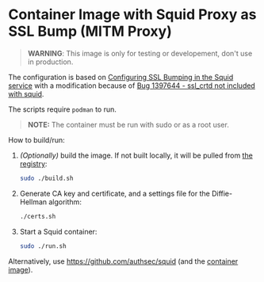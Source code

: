 # Container Image with Squid Proxy as SSL Bump (MITM Proxy)

> **WARNING**: This image is only for testing or developement, don't use in production.


The configuration is based on [Configuring SSL Bumping in the Squid service](https://support.kaspersky.com/KWTS/6.1/en-US/166244.htm) with a modification because of [Bug 1397644 - ssl_crtd not included with squid](https://bugzilla.redhat.com/show_bug.cgi?id=1397644).

The scripts require `podman` to run.

> **NOTE:** The container must be run with sudo or as a root user.

How to build/run:

1. _(Optionally)_ build the image. If not built locally, it will be pulled from [the registry](https://quay.io/repository/vemporop/squid-ssl-bump?tab=tags):

    ```sh
    sudo ./build.sh
    ```

2. Generate CA key and certificate, and a settings file for the Diffie-Hellman algorithm:

    ```sh
    ./certs.sh
    ```

3. Start a Squid container:

    ```sh
    sudo ./run.sh
    ```

Alternatively, use https://github.com/authsec/squid (and the [container image](https://hub.docker.com/r/authsec/squid)).